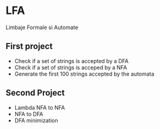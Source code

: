 # LFA
Limbaje Formale si Automate

## First project
- Check if a set of strings is accepted by a DFA
- Check if a set of strings is acceped by a NFA
- Generate the first 100 strings accepted by the automata

## Second Project
- Lambda NFA to NFA
- NFA to DFA
- DFA minimization
